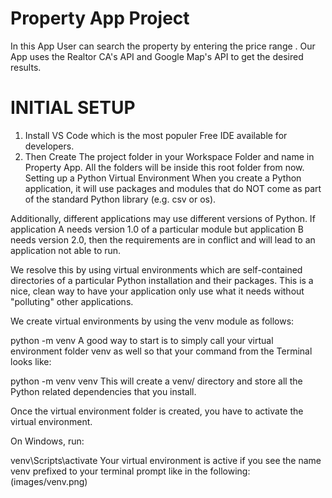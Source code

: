 # Property App Project
In this App User can search the property by entering the price range . Our App uses the Realtor CA's API and Google Map's API to get the desired results.
# INITIAL SETUP
1. Install VS Code which is the most populer Free IDE available for developers.
1. Then Create The project folder in your Workspace Folder and name in Property App. All the folders will be inside this root folder from now.
Setting up a Python Virtual Environment
When you create a Python application, it will use packages and modules that do NOT come as part of the standard Python library (e.g. csv or os).

Additionally, different applications may use different versions of Python. If application A needs version 1.0 of a particular module but application B needs version 2.0, then the requirements are in conflict and will lead to an application not able to run.

We resolve this by using virtual environments which are self-contained directories of a particular Python installation and their packages. This is a nice, clean way to have your application only use what it needs without "polluting" other applications.

We create virtual environments by using the venv module as follows:

python -m venv <name of the virtual environment folder>
A good way to start is to simply call your virtual environment folder venv as well so that your command from the Terminal looks like:

python -m venv venv
This will create a venv/ directory and store all the Python related dependencies that you install.

Once the virtual environment folder is created, you have to activate the virtual environment.

On Windows, run:

venv\Scripts\activate
Your virtual environment is active if you see the name venv prefixed to your terminal prompt like in the following:
(images/venv.png)

